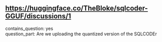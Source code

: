 ## https://huggingface.co/TheBloke/sqlcoder-GGUF/discussions/1

contains_question: yes  
question_part: Are we uploading the quantized version of the SQLCODEr